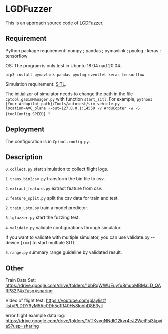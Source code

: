 # LGDFuzzer
This is an approach source code of [LGDFuzzer](https://dl.acm.org/doi/10.1145/3510003.3510084).


## Requirement
Python package requirement: numpy ; pandas ; pymavlink ; pyulog ; keras ; tensorflow

OS: The program is only test in Ubuntu 18.04 nad 20.04.

`
pip3 install pymavlink pandas pyulog eventlet keras tensorflow
`


Simulation requirement: [SITL](https://github.com/ArduPilot/ardupilot).

The initializer of simulator needs to change the path in the file `Cptool.gaSimManager.py` with function `start_sitl`.
For example,
`
python3 {Your Ardupilot path}/Tools/autotest/sim_vehicle.py --location=AVC_plane --out=127.0.0.1:14550 -v ArduCopter -w -S {toolConfig.SPEED} "
`.


## Deployment
The configuration is in `Cptool.config.py`.


## Description

`0.collect.py` start simulation to collect flight logs.

`1.trans_bin2csv.py` transform the bin file to csv.

`2.extract_feature.py` extract feature from csv.

`2.feature_split.py` split the csv data for train and test.

`2.train_Lstm.py` train a model predictor.

`3.lgfuzzer.py` start the fuzzing test.

`4.validate.py` validate configurations through simulator.

If you want to validate with multiple simulator, you can use validate.py -- device {xxx} to start multiple SITL

`5.range.py` summary range guideline by validated result.

## Other

Train Data Set: https://drive.google.com/drive/folders/1bbRqWWUEuyfu8mubMBMaLD_QARP82P4x?usp=sharing

Video of flight test: https://youtube.com/playlist?list=PLDDY9yM5Ac0Dh5o1R40Hs8lobhD8E3yil

error flight example data log: https://drive.google.com/drive/folders/1VTKvvgNNdIG2kvr4cJ2WeiPsi3kpviaS?usp=sharing
